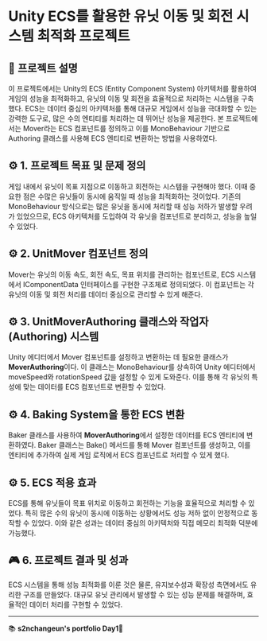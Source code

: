 # Unity ECS를 활용한 유닛 이동 및 회전 시스템 최적화 프로젝트

## 📌 프로젝트 설명
이 프로젝트에서는 Unity의 ECS (Entity Component System) 아키텍처를 활용하여 게임의 성능을 최적화하고, 유닛의 이동 및 회전을 효율적으로 처리하는 시스템을 구축했다. ECS는 데이터 중심의 아키텍처를 통해 대규모 게임에서 성능을 극대화할 수 있는 강력한 도구로, 많은 수의 엔티티를 처리하는 데 뛰어난 성능을 제공한다. 본 프로젝트에서는 Mover라는 ECS 컴포넌트를 정의하고 이를 MonoBehaviour 기반으로 Authoring 클래스를 사용해 ECS 엔티티로 변환하는 방법을 사용하였다.

## ⚙️ 1. 프로젝트 목표 및 문제 정의
게임 내에서 유닛이 목표 지점으로 이동하고 회전하는 시스템을 구현해야 했다. 이때 중요한 점은 수많은 유닛들이 동시에 움직일 때 성능을 최적화하는 것이었다. 기존의 MonoBehaviour 방식으로는 많은 유닛을 동시에 처리할 때 성능 저하가 발생할 우려가 있었으므로, ECS 아키텍처를 도입하여 각 유닛을 컴포넌트로 분리하고, 성능을 높일 수 있었다.

## ⚙️ 2. UnitMover 컴포넌트 정의
Mover는 유닛의 이동 속도, 회전 속도, 목표 위치를 관리하는 컴포넌트로, ECS 시스템에서 IComponentData 인터페이스를 구현한 구조체로 정의되었다. 이 컴포넌트는 각 유닛의 이동 및 회전 처리를 데이터 중심으로 관리할 수 있게 해준다.

## ⚙️ 3. UnitMoverAuthoring 클래스와 작업자(Authoring) 시스템
Unity 에디터에서 Mover 컴포넌트를 설정하고 변환하는 데 필요한 클래스가 **MoverAuthoring**이다. 이 클래스는 MonoBehaviour를 상속하여 Unity 에디터에서 moveSpeed와 rotationSpeed 값을 설정할 수 있게 도와준다. 이를 통해 각 유닛의 특성에 맞는 데이터를 ECS 컴포넌트로 변환할 수 있었다.

## ⚙️ 4. Baking System을 통한 ECS 변환
Baker 클래스를 사용하여 **MoverAuthoring**에서 설정한 데이터를 ECS 엔티티에 변환하였다. Baker 클래스는 Bake() 메서드를 통해 Mover 컴포넌트를 생성하고, 이를 엔티티에 추가하여 실제 게임 로직에서 ECS 컴포넌트로 처리할 수 있게 했다.

## ⚙️ 5. ECS 적용 효과
ECS를 통해 유닛들이 목표 위치로 이동하고 회전하는 기능을 효율적으로 처리할 수 있었다. 특히 많은 수의 유닛이 동시에 이동하는 상황에서도 성능 저하 없이 안정적으로 동작할 수 있었다. 이와 같은 성과는 데이터 중심의 아키텍처와 직접 메모리 최적화 덕분에 가능했다.

## 🎮 6. 프로젝트 결과 및 성과
ECS 시스템을 통해 성능 최적화를 이룬 것은 물론, 유지보수성과 확장성 측면에서도 유리한 구조를 만들었다. 대규모 유닛 관리에서 발생할 수 있는 성능 문제를 해결하며, 효율적인 데이터 처리를 구현할 수 있었다.


---
📚 **s2nchangeun's portfolio Day1🚀**

